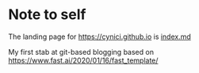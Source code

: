 # Note to self

The landing page for <https://cynici.github.io> is [index.md](index.md)

My first stab at git-based blogging based on https://www.fast.ai/2020/01/16/fast_template/

